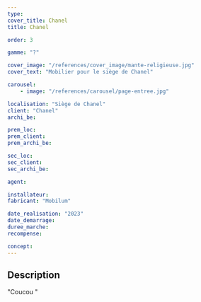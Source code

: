 ```yaml
---
type:
cover_title: Chanel
title: Chanel

order: 3

gamme: "?"

cover_image: "/references/cover_image/mante-religieuse.jpg"
cover_text: "Mobilier pour le siège de Chanel"

carousel:
    - image: "/references/carousel/page-entree.jpg"

localisation: "Siège de Chanel"
client: "Chanel"
archi_be:

prem_loc:
prem_client:
prem_archi_be:

sec_loc:
sec_client:
sec_archi_be:

agent:

installateur:
fabricant: "Mobilum"

date_realisation: "2023"
date_demarrage:
duree_marche:
recompense:

concept:
---
```


## Description

"Coucou "
